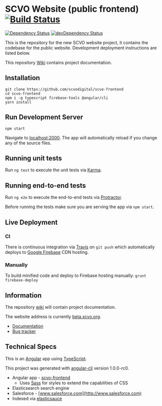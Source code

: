 # SCVO Website (public frontend) [![Build Status](https://travis-ci.org/scvodigital/scvo-frontend.svg?branch=dev)](https://travis-ci.org/scvodigital/scvo-frontend)

[![Dependency Status](https://david-dm.org/scvodigital/scvo-frontend/dev.svg)](https://david-dm.org/scvodigital/scvo-frontend/dev) [![devDependency Status](https://david-dm.org/scvodigital/scvo-frontend/dev/dev-status.svg)](https://david-dm.org/scvodigital/scvo-frontend/dev#info=devDependencies)

This is the repository for the new SCVO website project, it contains the codebase for the public website. Development deployment instructions are listed below.

This repository [Wiki](https://github.com/scvodigital/scvo-frontend/wiki) contains project documentation.

## Installation
```
git clone https://github.com/scvodigital/scvo-frontend
cd scvo-frontend
npm i -g typescript firebase-tools @angular/cli
yarn install
```

## Run Development Server
```
npm start
```
Navigate to [localhost:2000](http://localhost:2000). The app will automatically reload if you change any of the source files.

## Running unit tests
Run `ng test` to execute the unit tests via [Karma](https://karma-runner.github.io).

## Running end-to-end tests
Run `ng e2e` to execute the end-to-end tests via [Protractor](http://www.protractortest.org/).

Before running the tests make sure you are serving the app via `npm start`.

## Live Deployment
### CI
There is continuous integration via [Travis](https://travis-ci.org) on `git push` which automatically deploys to [Google Firebase](https://firebase.google.com) CDN hosting.

### Manually
To build minified code and deploy to Firebase hosting manually: `grunt firebase-deploy`

## Information
The repository [wiki](https://github.com/scvodigital/scvo-frontend/wiki) will contain project documentation.

The website address is currently [beta.scvo.org](https://beta.scvo.org).

* [Documentation](https://github.com/scvodigital/scvo-frontend/wiki)
* [Bug tracker](https://github.com/scvodigital/scvo-frontend/issues)

## Technical Specs
This is an [Angular](https://angular.io) app using [TypeScript](https://www.typescriptlang.org).

This project was generated with [angular-cli](https://github.com/angular/angular-cli) version 1.0.0-rc0.

* Angular app - [scvo-frontend](https://beta.scvo.org)
    * Uses [Sass](http://sass-lang.com) for styles to extend the capabilities of CSS
* Elasticsearch search engine
* Salesforce - [www.salesforce.com](http://www.salesforce.com)
* Indexed via [elasticsauce](https://github.com/scvodigital/elasticsauce-importer)
